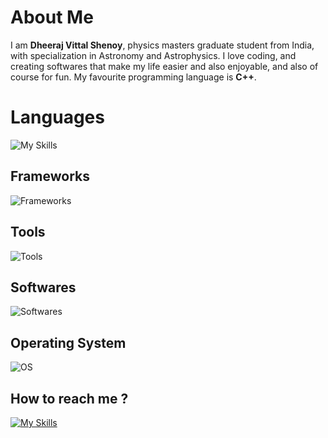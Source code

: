 # About Me

I am **Dheeraj Vittal Shenoy**, physics masters graduate student from India, with specialization in Astronomy and Astrophysics. I love coding, and creating softwares that make my life easier and also enjoyable, and also of course for fun. My favourite programming language is **C++**.

# Languages

![My Skills](https://skillicons.dev/icons?i=c,cpp,python,rust,r,go,latex,kotlin,php,cs,fortran,bash,java,js,html,css,lua,markdown)

## Frameworks

![Frameworks](https://skillicons.dev/icons?i=qt,tensorflow,pytorch)

## Tools

![Tools](https://skillicons.dev/icons?i=git,github,cmake,regex)

## Softwares

![Softwares](https://skillicons.dev/icons?i=neovim,blender,androidstudio,arduino,godot,unity)

## Operating System
![OS](https://skillicons.dev/icons?i=arch)

## How to reach me ?

[![My Skills](https://skillicons.dev/icons?i=linkedin)](https://linkedin.com/in/dheeraj-vittal-shenoy)
